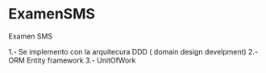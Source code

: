 # ExamenSMS
Examen SMS

1.- Se implemento con la arquitecura DDD ( domain design develpment) 
2.- ORM Entity framework 
3.- UnitOfWork
